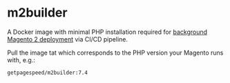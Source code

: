 # m2builder

A Docker image with minimal PHP installation required for [background Magento 2 deployment](https://www.getpagespeed.com/web-apps/magento/magento-2-deployment-with-circleci)
via CI/CD pipeline.

Pull the image tat which corresponds to the PHP version your Magento runs with, e.g.:

```
getpagespeed/m2builder:7.4
```